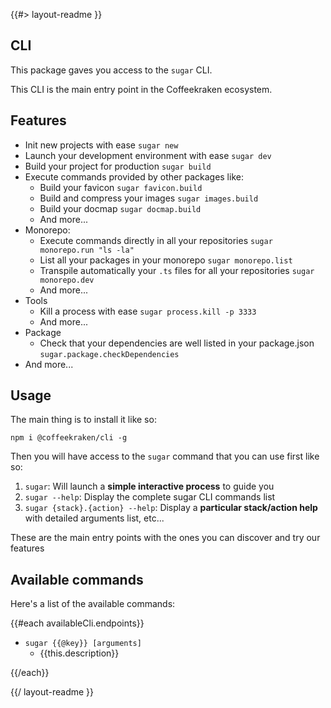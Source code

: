 <!--
/**
 * @name            README
 * @namespace       doc
 * @type            Markdown
 * @platform        md
 * @status          stable
 * @menu            Documentation           /doc/readme
 *
 * @since           2.0.0
 * @author    Olivier Bossel <olivier.bossel@gmail.com> (https://coffeekraken.io)
 */
-->

{{#> layout-readme }}

## CLI

This package gaves you access to the `sugar` CLI.

This CLI is the main entry point in the Coffeekraken ecosystem.

## Features

-   Init new projects with ease `sugar new`
-   Launch your development environment with ease `sugar dev`
-   Build your project for production `sugar build`
-   Execute commands provided by other packages like:
    -   Build your favicon `sugar favicon.build`
    -   Build and compress your images `sugar images.build`
    -   Build your docmap `sugar docmap.build`
    -   And more...
-   Monorepo:
    -   Execute commands directly in all your repositories `sugar monorepo.run "ls -la"`
    -   List all your packages in your monorepo `sugar monorepo.list`
    -   Transpile automatically your `.ts` files for all your repositories `sugar monorepo.dev`
    -   And more...
-   Tools
    -   Kill a process with ease `sugar process.kill -p 3333`
    -   And more...
-   Package
    -   Check that your dependencies are well listed in your package.json `sugar.package.checkDependencies`
-   And more...

## Usage

The main thing is to install it like so:

```shell
npm i @coffeekraken/cli -g
```

Then you will have access to the `sugar` command that you can use first like so:

1. `sugar`: Will launch a **simple interactive process** to guide you
2. `sugar --help`: Display the complete sugar CLI commands list
3. `sugar {stack}.{action} --help`: Display a **particular stack/action help** with detailed arguments list, etc...

These are the main entry points with the ones you can discover and try our features

## Available commands

Here's a list of the available commands:

{{#each availableCli.endpoints}}

-   `sugar {{@key}} [arguments]`
    -   {{this.description}}

{{/each}}

{{/ layout-readme }}
